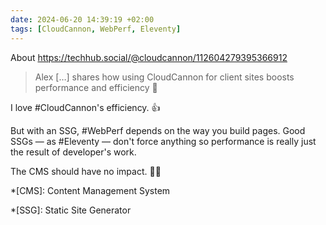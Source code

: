 ```yaml
---
date: 2024-06-20 14:39:19 +02:00
tags: [CloudCannon, WebPerf, Eleventy]
---
```


About https://techhub.social/@cloudcannon/112604279395366912

> Alex […] shares how using CloudCannon for client sites boosts performance and efficiency 🚀

I love #CloudCannon's efficiency. 👍

But with an SSG, #WebPerf depends on the way you build pages. Good SSGs — as #Eleventy — don't force anything so performance is really just the result of developer's work.

The CMS should have no impact. 🤷‍♂️

*[CMS]: Content Management System

*[SSG]: Static Site Generator

